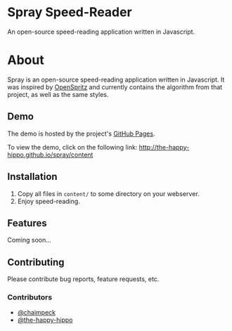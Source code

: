 Spray Speed-Reader
=====

An open-source speed-reading application written in Javascript.

# About

Spray is an open-source speed-reading application written in Javascript. It was inspired by [OpenSpritz](https://raw.github.com/Miserlou/OpenSpritz/) and currently contains the algorithm from that project, as well as the same styles.

## Demo

The demo is hosted by the project's [GitHub Pages](http://the-happy-hippo.github.io/spray).

To view the demo, click on the following link: http://the-happy-hippo.github.io/spray/content

## Installation

1. Copy all files in `content/` to some directory on your webserver.
2. Enjoy speed-reading.

## Features

Coming soon...

## Contributing

Please contribute bug reports, feature requests, etc.

### Contributors

* [@chaimpeck](https://github.com/chaimpeck)
* [@the-happy-hippo](https://github.com/the-happy-hippo)

